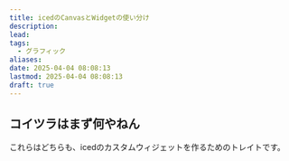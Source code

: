 ```yaml
---
title: icedのCanvasとWidgetの使い分け
description: 
lead: 
tags:
  - グラフィック
aliases: 
date: 2025-04-04 08:08:13
lastmod: 2025-04-04 08:08:13
draft: true
---
```

## コイツラはまず何やねん
これらはどちらも、icedのカスタムウィジェットを作るためのトレイトです。